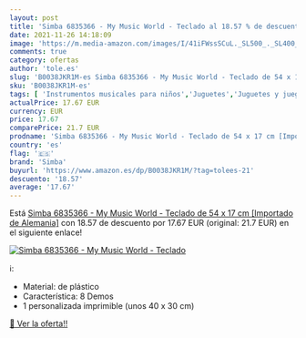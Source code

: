 ```yaml
---
layout: post
title: 'Simba 6835366 - My Music World - Teclado al 18.57 % de descuento'
date: 2021-11-26 14:18:09
image: 'https://m.media-amazon.com/images/I/41iFWssSCuL._SL500_._SL400_.jpg'
comments: true
category: ofertas
author: 'tole.es'
slug: 'B0038JKR1M-es Simba 6835366 - My Music World - Teclado de 54 x 17 cm...'
sku: 'B0038JKR1M-es'
tags: [ 'Instrumentos musicales para niños','Juguetes','Juguetes y juegos','Pianos para niños','simba','teclado', ]
actualPrice: 17.67 EUR
currency: EUR
price: 17.67
comparePrice: 21.7 EUR
prodname: 'Simba 6835366 - My Music World - Teclado de 54 x 17 cm [Importado de Alemania]'
country: 'es'
flag: '🇪🇸'
brand: 'Simba'
buyurl: 'https://www.amazon.es/dp/B0038JKR1M/?tag=tolees-21'
descuento: '18.57'
average: '17.67'
---
```


Está [Simba 6835366 - My Music World - Teclado de 54 x 17 cm [Importado de Alemania]](https://www.amazon.es/dp/B0038JKR1M/?tag=tolees-21) con 18.57 de descuento por 17.67 EUR (original: 21.7 EUR) en el siguiente enlace!

[![Simba 6835366 - My Music World - Teclado](https://m.media-amazon.com/images/I/41iFWssSCuL._SL500_._SL400_.jpg)](https://www.amazon.es/dp/B0038JKR1M/?tag=tolees-21)

ℹ️:

- Material: de plástico
- Característica: 8 Demos
- 1 personalizada imprimible (unos 40 x 30 cm)

[🛒 Ver la oferta!!](https://www.amazon.es/dp/B0038JKR1M/?tag=tolees-21)
